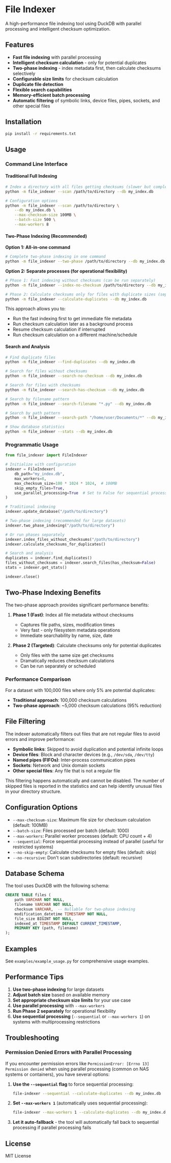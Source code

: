 # File Indexer

A high-performance file indexing tool using DuckDB with parallel processing and intelligent checksum optimization.

## Features

- **Fast file indexing** with parallel processing
- **Intelligent checksum calculation** - only for potential duplicates
- **Two-phase indexing** - index metadata first, then calculate checksums selectively
- **Configurable size limits** for checksum calculation
- **Duplicate file detection**
- **Flexible search capabilities**
- **Memory-efficient batch processing**
- **Automatic filtering** of symbolic links, device files, pipes, sockets, and other special files

## Installation

```bash
pip install -r requirements.txt
```

## Usage

### Command Line Interface

#### Traditional Full Indexing
```bash
# Index a directory with all files getting checksums (slower but complete)
python -m file_indexer --scan /path/to/directory --db my_index.db

# Configuration options
python -m file_indexer --scan /path/to/directory \
    --db my_index.db \
    --max-checksum-size 100MB \
    --batch-size 500 \
    --max-workers 8
```

#### Two-Phase Indexing (Recommended)

**Option 1: All-in-one command**
```bash
# Complete two-phase indexing in one command
python -m file_indexer --two-phase /path/to/directory --db my_index.db
```

**Option 2: Separate processes (for operational flexibility)**
```bash
# Phase 1: Fast indexing without checksums (can be run separately)
python -m file_indexer --index-no-checksum /path/to/directory --db my_index.db

# Phase 2: Calculate checksums only for files with duplicate sizes (separate process)
python -m file_indexer --calculate-duplicates --db my_index.db
```

This approach allows you to:
- Run the fast indexing first to get immediate file metadata
- Run checksum calculation later as a background process
- Resume checksum calculation if interrupted
- Run checksum calculation on a different machine/schedule

#### Search and Analysis
```bash
# Find duplicate files
python -m file_indexer --find-duplicates --db my_index.db

# Search for files without checksums
python -m file_indexer --search-no-checksum --db my_index.db

# Search for files with checksums
python -m file_indexer --search-has-checksum --db my_index.db

# Search by filename pattern
python -m file_indexer --search-filename "*.py" --db my_index.db

# Search by path pattern
python -m file_indexer --search-path "/home/user/Documents/*" --db my_index.db

# Show database statistics
python -m file_indexer --stats --db my_index.db
```

### Programmatic Usage

```python
from file_indexer import FileIndexer

# Initialize with configuration
indexer = FileIndexer(
    db_path="my_index.db",
    max_workers=8,
    max_checksum_size=100 * 1024 * 1024,  # 100MB
    skip_empty_files=True,
    use_parallel_processing=True  # Set to False for sequential processing
)

# Traditional indexing
indexer.update_database("/path/to/directory")

# Two-phase indexing (recommended for large datasets)
indexer.two_phase_indexing("/path/to/directory")

# Or run phases separately
indexer.index_files_without_checksums("/path/to/directory")
indexer.calculate_checksums_for_duplicates()

# Search and analysis
duplicates = indexer.find_duplicates()
files_without_checksums = indexer.search_files(has_checksum=False)
stats = indexer.get_stats()

indexer.close()
```

## Two-Phase Indexing Benefits

The two-phase approach provides significant performance benefits:

1. **Phase 1 (Fast)**: Index all file metadata without checksums
   - Captures file paths, sizes, modification times
   - Very fast - only filesystem metadata operations
   - Immediate searchability by name, size, date

2. **Phase 2 (Targeted)**: Calculate checksums only for potential duplicates
   - Only files with the same size get checksums
   - Dramatically reduces checksum calculations
   - Can be run separately or scheduled

### Performance Comparison

For a dataset with 100,000 files where only 5% are potential duplicates:
- **Traditional approach**: 100,000 checksum calculations
- **Two-phase approach**: ~5,000 checksum calculations (95% reduction)

## File Filtering

The indexer automatically filters out files that are not regular files to avoid errors and improve performance:

- **Symbolic links**: Skipped to avoid duplication and potential infinite loops
- **Device files**: Block and character devices (e.g., `/dev/sda`, `/dev/tty`)
- **Named pipes (FIFOs)**: Inter-process communication pipes
- **Sockets**: Network and Unix domain sockets
- **Other special files**: Any file that is not a regular file

This filtering happens automatically and cannot be disabled. The number of skipped files is reported in the statistics and can help identify unusual files in your directory structure.

## Configuration Options

- `--max-checksum-size`: Maximum file size for checksum calculation (default: 100MB)
- `--batch-size`: Files processed per batch (default: 1000)
- `--max-workers`: Parallel worker processes (default: CPU count + 4)
- `--sequential`: Force sequential processing instead of parallel (useful for restricted systems)
- `--no-skip-empty`: Calculate checksums for empty files (default: skip)
- `--no-recursive`: Don't scan subdirectories (default: recursive)

## Database Schema

The tool uses DuckDB with the following schema:

```sql
CREATE TABLE files (
    path VARCHAR NOT NULL,
    filename VARCHAR NOT NULL,
    checksum VARCHAR,  -- Nullable for two-phase indexing
    modification_datetime TIMESTAMP NOT NULL,
    file_size BIGINT NOT NULL,
    indexed_at TIMESTAMP DEFAULT CURRENT_TIMESTAMP,
    PRIMARY KEY (path, filename)
);
```

## Examples

See `examples/example_usage.py` for comprehensive usage examples.

## Performance Tips

1. **Use two-phase indexing** for large datasets
2. **Adjust batch size** based on available memory
3. **Set appropriate checksum size limits** for your use case
4. **Use parallel processing** with `--max-workers`
5. **Run Phase 2 separately** for operational flexibility
6. **Use sequential processing** (`--sequential` or `--max-workers 1`) on systems with multiprocessing restrictions

## Troubleshooting

### Permission Denied Errors with Parallel Processing

If you encounter permission errors like `PermissionError: [Errno 13] Permission denied` when using parallel processing (common on NAS systems or containers), you have several options:

1. **Use the `--sequential` flag** to force sequential processing:
   ```bash
   file-indexer --sequential --calculate-duplicates --db my_index.db
   ```

2. **Set `--max-workers 1`** (automatically uses sequential processing):
   ```bash
   file-indexer --max-workers 1 --calculate-duplicates --db my_index.db
   ```

3. **Let it auto-fallback** - the tool will automatically fall back to sequential processing if parallel processing fails

## License

MIT License 